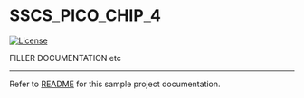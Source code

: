 # SSCS_PICO_CHIP_4

[![License](https://img.shields.io/badge/License-Apache%202.0-blue.svg)](https://opensource.org/licenses/Apache-2.0)


FILLER DOCUMENTATION 
etc



---

Refer to [README](docs/source/index.rst) for this sample project documentation. 
